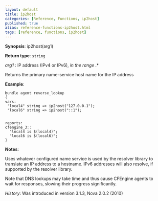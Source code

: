 ```yaml
---
layout: default
title: ip2host
categories: [Reference, Functions, ip2host]
published: true
alias: reference-functions-ip2host.html
tags: [reference, functions, ip2host]
---
```




**Synopsis**: ip2host(arg1) 

**Return type**: `string`

  
 *arg1* : IP address (IPv4 or IPv6), *in the range* .\*   

Returns the primary name-service host name for the IP address

**Example**:  
   

```cf3
bundle agent reverse_lookup
{
vars:
 "local4" string => ip2host("127.0.0.1");
 "local6" string => ip2host("::1");


reports:
cfengine_3::
  "local4 is $(local4)";
  "local6 is $(local6)";
}
```

**Notes**:  
   

Uses whatever configured name service is used by the resolver library to
translate an IP address to a hostname. IPv6 addresses will also resolve,
if supported by the resolver library.

Note that DNS lookups may take time and thus cause CFEngine agents to
wait for responses, slowing their progress significantly.

*History*: Was introduced in version 3.1.3, Nova 2.0.2 (2010)
